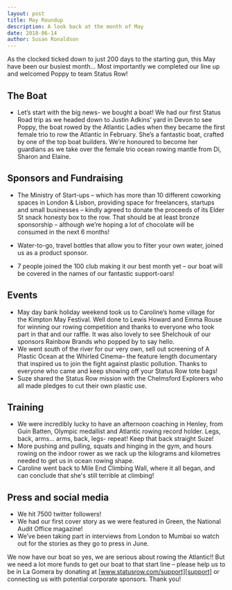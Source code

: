 ```yaml
---
layout: post
title: May Roundup
description: A look back at the month of May
date: 2018-06-14
author: Susan Ronaldson
---
```

[support]: /supporter

As the clocked ticked down to just 200 days to the starting gun, this May have been our busiest month… Most importantly we completed our line up and welcomed Poppy to team Status Row!

## The Boat

* Let’s start with the big news- we bought a boat! We had our first Status Road trip as we headed down to Justin Adkins’ yard in Devon to see Poppy, the boat rowed by the Atlantic Ladies when they became the first female trio to row the Atlantic in February. She’s a fantastic boat, crafted by one of the top boat builders. We’re honoured to become her guardians as we take over the female trio ocean rowing mantle from Di, Sharon and Elaine.

## Sponsors and Fundraising

* The Ministry of Start-ups – which has more than 10 different coworking spaces in London & Lisbon, providing space for freelancers, startups and small businesses – kindly agreed to donate the proceeds of its Elder St snack honesty box to the row. That should be at least bronze sponsorship – although we’re hoping a lot of chocolate will be consumed in the next 6 months!

* Water-to-go, travel bottles that allow you to filter your own water, joined us as a product sponsor.

* 7 people joined the 100 club making it our best month yet – our boat will be covered in the names of our fantastic support-oars!


## Events
* May day bank holiday weekend took us to Caroline’s home village for the Kimpton May Festival. Well done to Lewis Howard and Emma Rouse for winning our rowing competition and thanks to everyone who took part in that and our raffle. It was also lovely to see Shelchouk of our sponsors Rainbow Brands who popped by to say hello.
* We went south of the river for our very own, sell out screening of A Plastic Ocean at the Whirled Cinema– the feature length documentary that inspired us to join the fight against plastic pollution. Thanks to everyone who came and keep showing off your Status Row tote bags!
* Suze shared the Status Row mission with the Chelmsford Explorers who all made pledges to cut their own plastic use.

## Training
* We were incredibly lucky to have an afternoon coaching in Henley, from Guin Batten, Olympic medallist and Atlantic rowing record holder. Legs, back, arms… arms, back, legs- repeat! Keep that back straight Suze!
* More pushing and pulling, squats and hinging in the gym, and hours rowing on the indoor rower as we rack up the kilograms and kilometres needed to get us in ocean rowing shape.
* Caroline went back to Mile End Climbing Wall, where it all began, and can conclude that she's still terrible at climbing!

## Press and social media
* We hit 7500 twitter followers!
* We had our first cover story as we were featured in Green, the National Audit Office magazine!
* We’ve been taking part in interviews from London to Mumbai so watch out for the stories as they go to press in June.



We now have our boat so yes, we are serious about rowing the Atlantic!! But we need a lot more funds to get our boat to that start line – please help us to be in La Gomera by donating at [www.statusrow.com/support][support] or connecting us with potential corporate sponsors. Thank you!
